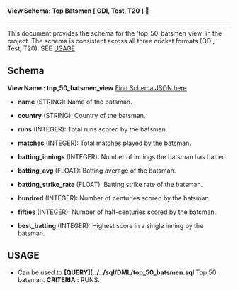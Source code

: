 # <h4 align="left"> View Schema: Top Batsmen [ ODI, Test, T20 ] 🏏 </h4>

<hr>

This document provides the schema for the 'top_50_batsmen_view' in the project. The schema is consistent across all three cricket formats (ODI, Test, T20). SEE [USAGE](#usage)

## Schema

**View Name : top_50_batsmen_view** [Find Schema JSON here](./top_batsmen_view.json)

- **name** (STRING): Name of the batsman.

- **country** (STRING): Country of the batsman.

- **runs** (INTEGER): Total runs scored by the batsman.

- **matches** (INTEGER): Total matches played by the batsman.

- **batting_innings** (INTEGER): Number of innings the batsman has batted.

- **batting_avg** (FLOAT): Batting average of the batsman.

- **batting_strike_rate** (FLOAT): Batting strike rate of the batsman.

- **hundred** (INTEGER): Number of centuries scored by the batsman.

- **fifties** (INTEGER): Number of half-centuries scored by the batsman.

- **best_batting** (INTEGER): Highest score in a single inning by the batsman.

## USAGE

- Can be used to **[QUERY](../../sql/DML/top_50_batsmen.sql** Top 50 batsman. **CRITERIA** : RUNS.
